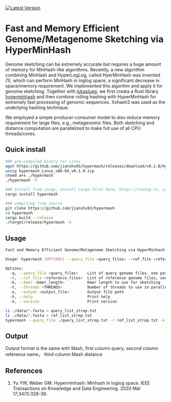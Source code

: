 [![Latest Version](https://img.shields.io/crates/v/hypermash?style=for-the-badge&color=mediumpurple&logo=rust)](https://crates.io/crates/hypermash)

# Fast and Memory Efficient Genome/Metagenome Sketching via HyperMinHash

Genome sketching can be extremely accurate but requires a huge amount of memory for MinHash-like algorithms. Recently, a new algorithm combining MinHash and HyperLogLog, called HyerMinHash was invented (1), which can perform MinHash in loglog space, a significant decrease in space/memory requirement. We implemented this algorihm and apply it for genome sketching. Together with [lukaslueg](https://github.com/lukaslueg), we first creata a Rust library [hyperminhash](https://github.com/lukaslueg/hyperminhash) and then combine rolling hashing with HyperMinHash for extremely fast processing of genomic sequences. Xxhash3 was used as the underlying hashing technique. 

We employed a simple producer-consumer model to also reduce memory requirement for large files, e.g., metagenomic files. Both sketching and distance computation are parallelized to make full use of all CPU threads/cores. 

## Quick install
```bash
### pre-compiled binary for Linux
wget https://github.com/jianshu93/hypermash/releases/download/v0.1.0/hypermash_Linux_x86-64_v0.1.0.zip
unzip hypermash_Linux_x86-64_v0.1.0.zip
chomd a+x ./hypermash
./hypermash -h

### Install from cargo, install cargo first here: https://rustup.rs, cargo will be installed by default
cargo install hypermash

### compiling from source
git clone https://github.com/jianshu93/hypermash
cd hypermash
cargo build --release
./target/release/hypermash -h

```

## Usage
```bash
Fast and Memory Efficient Genome/Metagenome Sketching via HyperMinhash

Usage: hypermash [OPTIONS] --query_file <query_files> --ref_file <reference_files> --kmer <kmer_length> --output <output_file>

Options:
  -q, --query_file <query_files>    List of query genome files, one per line with .gz support
  -r, --ref_file <reference_files>  List of reference genome files, one per line with .gz support
  -k, --kmer <kmer_length>          Kmer length to use for sketching
  -t, --threads <THREADS>           Number of threads to use in parallel [default: 1]
  -o, --output <output_file>        Output file path
  -h, --help                        Print help
  -V, --version                     Print version

```


```bash
ls ./data/*.fasta > query_list_strep.txt
ls ./data/*.fasta > ref_list_strep.txt
hypermash --query_file ./query_list_strep.txt -r ref_list_strep.txt -k 16 -o dist.txt
```

## Output

Output format is the same with Mash, first column query, second column reference name， third column Mash distance

## References
1. Yu YW, Weber GM. Hyperminhash: Minhash in loglog space. IEEE Transactions on Knowledge and Data Engineering. 2020 Mar 17;34(1):328-39.
